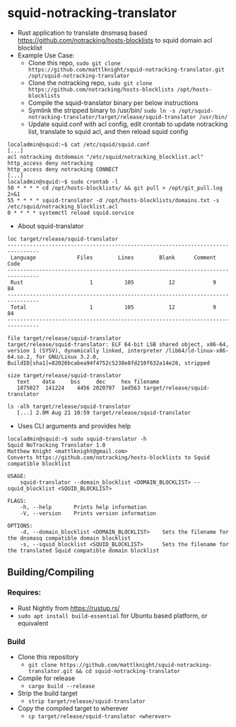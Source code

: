 # squid-notracking-translator
- Rust application to translate dnsmasq based https://github.com/notracking/hosts-blocklists to squid domain acl blocklist
- Example Use Case:
  - Clone this repo,
  `sudo git clone https://github.com/mattlknight/squid-notracking-translator.git /opt/squid-notracking-translator`
  - Clone the notracking repo, 
  `sudo git clone https://github.com/notracking/hosts-blocklists /opt/hosts-blocklists`
  - Compile the squid-translator binary per below instructions
  - Symlink the stripped binary to /usr/bin/ 
  `sudo ln -s /opt/squid-notracking-translator/target/release/squid-translator /usr/bin/`
  - Update squid.conf with acl config, edit crontab to update notracking list, translate to squid acl, and then reload squid config
```text
localadmin@squid:~$ cat /etc/squid/squid.conf
[...]
acl notracking dstdomain "/etc/squid/notracking_blocklist.acl"
http_access deny notracking
http_access deny notracking CONNECT
[...]
localadmin@squid:~$ sudo crontab -l
50 * * * * cd /opt/hosts-blocklists/ && git pull > /opt/git_pull.log 2>&1 
55 * * * * squid-translator -d /opt/hosts-blocklists/domains.txt -s /etc/squid/notracking_blocklist.acl
0 * * * * systemctl reload squid.service
```
- About squid-translator
```text
loc target/release/squid-translator
--------------------------------------------------------------------------------
 Language             Files        Lines        Blank      Comment         Code
--------------------------------------------------------------------------------
 Rust                     1          105           12            9           84
--------------------------------------------------------------------------------
 Total                    1          105           12            9           84
--------------------------------------------------------------------------------

file target/release/squid-translator
target/release/squid-translator: ELF 64-bit LSB shared object, x86-64, version 1 (SYSV), dynamically linked, interpreter /lib64/ld-linux-x86-64.so.2, for GNU/Linux 3.2.0, BuildID[sha1]=82026bcabea94f4752c5238e8fd210f632a14e28, stripped

size target/release/squid-translator
   text    data     bss     dec     hex filename
   1875027  141224    4456 2020707  1ed563 target/release/squid-translator

ls -alh target/release/squid-translator
   [...] 2.0M Aug 21 10:59 target/release/squid-translator
```
- Uses CLI arguments and provides help
```text
localadmin@squid:~$ sudo squid-translator -h
Squid NoTracking Translator 1.0
Matthew Knight <mattlknight@gmail.com>
Converts https://github.com/notracking/hosts-blocklists to Squid compatible blocklist

USAGE:
    squid-translator --domain_blocklist <DOMAIN_BLOCKLIST> --squid_blocklist <SQUID_BLOCKLIST>

FLAGS:
    -h, --help       Prints help information
    -V, --version    Prints version information

OPTIONS:
    -d, --domain_blocklist <DOMAIN_BLOCKLIST>    Sets the filename for the dnsmasq compatible domain blocklist
    -s, --squid_blocklist <SQUID_BLOCKLIST>      Sets the filename for the translated Squid compatible domain blocklist
```

## Building/Compiling

### Requires:
- Rust Nightly from https://rustup.rs/
- `sudo apt install build-essential` for Ubuntu based platform, or equivalent

### Build
- Clone this repository
  - `git clone https://github.com/mattlknight/squid-notracking-translator.git && cd squid-notracking-translator`
- Compile for release
  - `cargo build --release`
- Strip the build target
  - `strip target/release/squid-translator`
- Copy the compiled target to wherever
  - `cp target/release/squid-translator <wherever>`

